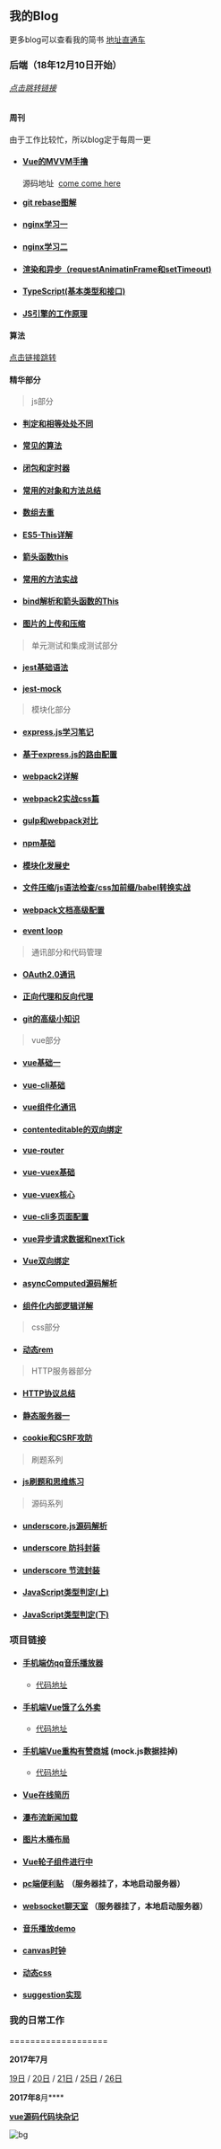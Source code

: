 ## 我的Blog
更多blog可以查看我的简书 [地址直通车](http://www.jianshu.com/u/18d733dd8c26)
### 后端（18年12月10日开始）
###### [点击跳转链接](https://github.com/huangchucai/BEE-blog)

#### 周刊
由于工作比较忙，所以blog定于每周一更
* #### [Vue的MVVM手撸](https://github.com/huangchucai/MVVM-/blob/master/README.md)
   源码地址  [come come here](https://github.com/huangchucai/MVVM-)

* [**git rebase图解**](https://github.com/huangchucai/My-Note-Blog/issues/54)
* #### [nginx学习一](https://github.com/huangchucai/My-Note-Blog/issues/50) 
* #### [nginx学习二](https://github.com/huangchucai/My-Note-Blog/issues/51) 
* #### [渲染和异步（requestAnimatinFrame和setTimeout)](https://github.com/huangchucai/My-Note-Blog/issues/52)
* #### [TypeScript(基本类型和接口)](https://github.com/huangchucai/My-Note-Blog/issues/53) 
* #### [JS引擎的工作原理](https://github.com/huangchucai/My-Note-Blog/issues/55)
#### 算法
[点击链接跳转](https://github.com/huangchucai/My-Note-Blog/tree/master/%E7%AE%97%E6%B3%95)


#### 精华部分
> js部分

* #### [判定和相等处处不同](https://github.com/huangchucai/My-Note-Blog/issues/1)

* #### [常见的算法](https://github.com/huangchucai/My-Note-Blog/issues/3)

* #### [闭包和定时器](https://github.com/huangchucai/My-Note-Blog/issues/4)

* #### [常用的对象和方法总结](https://github.com/huangchucai/My-Note-Blog/issues/12)

* #### [数组去重](https://github.com/huangchucai/My-Note-Blog/issues/13)

* #### [ES5-This详解](https://github.com/huangchucai/My-Note-Blog/issues/27)

* #### [箭头函数this](https://github.com/huangchucai/My-Note-Blog/issues/26)

* #### [常用的方法实战](https://github.com/huangchucai/My-Note-Blog/issues/28)

* #### [bind解析和箭头函数的This](https://github.com/huangchucai/My-Note-Blog/issues/37)

* #### [图片的上传和压缩](https://github.com/huangchucai/My-Note-Blog/issues/39)


> 单元测试和集成测试部分

* #### [jest基础语法](https://github.com/huangchucai/My-Note-Blog/issues/59)

* #### [jest-mock](https://github.com/huangchucai/My-Note-Blog/issues/58)


> 模块化部分

* #### [express.js学习笔记](https://github.com/huangchucai/My-Note-Blog/issues/2)

* #### [基于express.js的路由配置](https://github.com/huangchucai/My-Note-Blog/issues/5)

* #### [webpack2详解](https://github.com/huangchucai/My-Note-Blog/issues/9)

* #### [webpack2实战css篇](https://github.com/huangchucai/My-Note-Blog/issues/15)

* #### [gulp和webpack对比](https://github.com/huangchucai/My-Note-Blog/issues/10)

* #### [npm基础](https://github.com/huangchucai/My-Note-Blog/issues/11)

* #### [模块化发展史](https://github.com/huangchucai/My-Note-Blog/issues/22)

* #### [文件压缩/js语法检查/css加前缀/babel转换实战](https://github.com/huangchucai/My-Note-Blog/issues/35)

* #### [webpack文档高级配置](https://github.com/huangchucai/My-Note-Blog/issues/40)

* #### [event loop](https://github.com/huangchucai/My-Note-Blog/issues/44)

> 通讯部分和代码管理

* #### [OAuth2.0通讯](https://github.com/huangchucai/My-Note-Blog/issues/41)

* #### [正向代理和反向代理](https://github.com/huangchucai/My-Note-Blog/issues/45)

* #### [git的高级小知识](https://github.com/huangchucai/My-Note-Blog/issues/46)


> vue部分
* #### [vue基础一](https://github.com/huangchucai/My-Note-Blog/issues/6)

* #### [vue-cli基础](https://github.com/huangchucai/My-Note-Blog/issues/7)

* #### [vue组件化通讯](https://github.com/huangchucai/My-Note-Blog/issues/8)

* #### [contenteditable的双向绑定](https://github.com/huangchucai/My-Note-Blog/issues/18)

* #### [vue-router](https://github.com/huangchucai/My-Note-Blog/issues/19)

* #### [vue-vuex基础](https://github.com/huangchucai/My-Note-Blog/issues/24)

* #### [vue-vuex核心](https://github.com/huangchucai/My-Note-Blog/issues/25)

* #### [vue-cli多页面配置](https://github.com/huangchucai/My-Note-Blog/issues/29)

* #### [vue异步请求数据和nextTick](https://github.com/huangchucai/My-Note-Blog/issues/30)

* #### [Vue双向绑定](https://github.com/huangchucai/My-Note-Blog/issues/31)

* #### [asyncComputed源码解析](https://github.com/huangchucai/My-Note-Blog/issues/32)

* #### [组件化内部逻辑详解](https://github.com/huangchucai/My-Note-Blog/issues/43)




> css部分
* #### [动态rem](https://github.com/huangchucai/My-Note-Blog/issues/17)

> HTTP服务器部分
* #### [HTTP协议总结](https://github.com/huangchucai/My-Note-Blog/issues/20)

* #### [静态服务器一](https://github.com/huangchucai/My-Note-Blog/issues/21)

* #### [cookie和CSRF攻防](https://github.com/huangchucai/My-Note-Blog/issues/34)

> 刷题系列

* #### [js刷题和思维练习](https://github.com/huangchucai/My-Note-Blog/issues/36)

> 源码系列

* #### [underscore.js源码解析](https://github.com/huangchucai/My-Note-Blog/issues/38)

* #### [underscore 防抖封装](https://github.com/huangchucai/My-Note-Blog/issues/47)

* #### [underscore 节流封装](https://github.com/huangchucai/My-Note-Blog/blob/master/2018/underscore%E4%B8%93%E9%A2%98%E4%BB%A3%E7%A0%81/underscore.js%20%E8%8A%82%E6%B5%81%E8%AE%BE%E7%BD%AE.md)

* #### [JavaScript类型判定(上)](https://github.com/huangchucai/My-Note-Blog/blob/master/2018/underscore%E4%B8%93%E9%A2%98%E4%BB%A3%E7%A0%81/JavaScript%E7%B1%BB%E5%9E%8B%E5%88%A4%E5%AE%9A(%E4%B8%8A).md)

* #### [JavaScript类型判定(下)](https://github.com/huangchucai/My-Note-Blog/blob/master/2018/underscore%E4%B8%93%E9%A2%98%E4%BB%A3%E7%A0%81/JavaScript%E7%B1%BB%E5%9E%8B%E5%88%A4%E5%AE%9A(%E4%B8%8B).md)


### 项目链接
* #### [手机端仿qq音乐播放器](http://ustbhuangyi.com/music/#/recommend)
  * [代码地址](https://github.com/huangchucai/vue-app)
* #### [手机端Vue饿了么外卖](http://vuejssellapp.t.imooc.io/#!/)
  * [代码地址](https://github.com/huangchucai/ele-sell)
* #### [手机端Vue重构有赞商城](https://huangchucai.github.io/vue-youzan/dist/) (mock.js数据挂掉)
  * [代码地址](https://github.com/huangchucai/vue-youzan)

* #### [Vue在线简历](https://huangchucai.github.io/vue-resume/dist/#/)  
* #### [瀑布流新闻加载](http://huangchucai.top/%E8%BF%9B%E9%98%B618/%E7%80%91%E5%B8%83%E6%B5%81%E6%96%B0%E9%97%BB%E5%8A%A0%E8%BD%BD.html)
* #### [图片木桶布局](http://huangchucai.top/%E8%BF%9B%E9%98%B618/%E5%9B%BE%E7%89%87%E6%9C%A8%E6%A1%B6%E5%B8%83%E5%B1%80.html)
* #### [Vue轮子组件进行中](https://huangchucai.github.io/Vue-component/dist/)
* #### [pc端便利贴](https://github.com/huangchucai/express-note-try)  （服务器挂了，本地启动服务器）
* #### [websocket聊天室](https://github.com/huangchucai/websocket-demo) （服务器挂了，本地启动服务器）
* #### [音乐播放demo](https://huangchucai.github.io/javascript-30/one-day/)
* #### [canvas时钟](https://huangchucai.github.io/javascript-30/two-day/)
* #### [动态css](https://huangchucai.github.io/javascript-30/three-day/)
* #### [suggestion实现](https://huangchucai.github.io/javascript-30/six-day/)


### 我的日常工作

===================

**2017年7月**

[19日](https://github.com/huangchucai/My-Note-Blog/blob/master/2017/07/19.md) /  [20日](https://github.com/huangchucai/My-Note-Blog/blob/master/2017/07/20.md) /  [21日](https://github.com/huangchucai/My-Note-Blog/blob/master/2017/07/21.md) /  [25日](https://github.com/huangchucai/My-Note-Blog/blob/master/2017/07/25.md) /  [26日](https://github.com/huangchucai/My-Note-Blog/blob/master/2017/07/26.md)

**2017年8**月****

**[vue源码代码块杂记](https://github.com/huangchucai/My-Note-Blog/issues/33)**


![bg](https://github.com/huangchucai/My-Note-Blog/blob/master/bg.jpeg)
